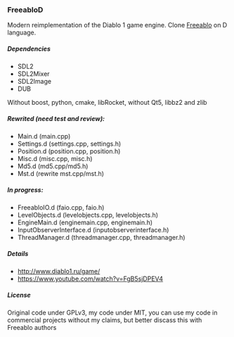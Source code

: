 ### FreeabloD
Modern reimplementation of the Diablo 1 game engine. Clone [Freeablo](https://github.com/wheybags/freeablo) on D language.

##### Dependencies
- SDL2
- SDL2Mixer
- SDL2Image
- DUB

Without boost, python, cmake, libRocket, without Qt5, libbz2 and zlib

##### Rewrited (need test and review):
- Main.d (main.cpp)
- Settings.d (settings.cpp, settings.h)
- Position.d (position.cpp, position.h)
- Misc.d (misc.cpp, misc.h)
- Md5.d (md5.cpp/md5.h)
- Mst.d (rewrite mst.cpp/mst.h)

##### In progress:
- FreeabloIO.d (faio.cpp, faio.h)
- LevelObjects.d (levelobjects.cpp, levelobjects.h)
- EngineMain.d (enginemain.cpp, enginemain.h)
- InputObserverInterface.d (inputobserverinterface.h)
- ThreadManager.d (threadmanager.cpp, threadmanager.h)

##### Details
- http://www.diablo1.ru/game/
- https://www.youtube.com/watch?v=FgB5sjDPEV4

##### License
Original code under GPLv3, my code under MIT, you can use my code in commercial projects without my claims, but better discass this with Freeablo authors
